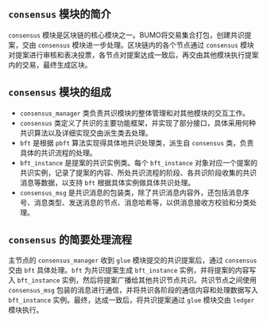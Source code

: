 ## `consensus` 模块的简介
`consensus` 模块是区块链的核心模块之一。BUMO将交易集合打包，创建共识提案，交由 `consensus` 模块进一步处理。区块链内的各个节点通过 `consensus` 模块对提案进行审核和表决投票，各节点对提案达成一致后，再交由其他模块执行提案内的交易，最终生成区块。

## `consensus` 模块的组成
- `consensus_manager` 类负责共识模块的整体管理和对其他模块的交互工作。
- `consensus` 类定义了共识的主要功能框架，并实现了部分接口，具体采用何种共识算法以及详细实现交由派生类去处理。
- `bft` 是根据 `pbft` 算法实现得具体地共识处理类，派生自 `consensus` 类，负责具体的共识流程的处理。
- `bft_instance` 是提案的共识实例类。每个 `bft_instance` 对象对应一个提案的共识实例，记录了提案的内容、所处共识流程的阶段、各共识阶段收集的共识消息等数据，以支持 `bft` 根据具体实例做具体共识处理。
- `consensus_msg` 是共识消息的包装类，除了共识消息内容外，还包括消息序号、消息类型、发送消息的节点、消息哈希等，以供消息接收方校验和分类处理。

## `consensus` 的简要处理流程
主节点的 `consensus_manager` 收到 `glue` 模块提交的共识提案后，通过 `consensus` 交由 `bft` 具体处理。`bft` 为共识提案生成 `bft_instance` 实例，并将提案的内容写入 `bft_instance` 实例，然后将提案广播给其他共识节点共识。共识节点之间使用 `consensus_msg` 包装的消息进行通信，并将共识各阶段的通信内容和处理数据写入 `bft_instance` 实例。最终，达成一致后，将共识提案通过 `glue` 模块交由 `ledger` 模块执行。

